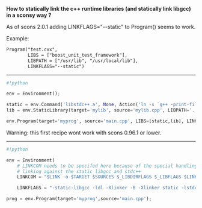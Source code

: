 **How to statically link the c++ runtime libraries (and statically link libgcc) in a sconsy way ?**

As of scons 2.0.1 adding LINKFLAGS="--static" to Program() seems to work.

Example:

```txt
Program("test.cxx",
        LIBS = ["boost_unit_test_framework"],
        LIBPATH = ["/usr/lib", "/usr/local/lib"],
        LINKFLAGS="--static")
```

---


```python
#!python

env = Environment();

static = env.Command('libstdc++.a', None, Action('ln -s `g++ -print-file-name=libstdc++.a` $TARGET'));
lib = env.StaticLibrary(target='mylib', source='mylib.cpp', LIBPATH='.', LINKFLAGS='-static-libgcc', LIBS=[static]);

env.Program(target='myprog', source='main.cpp', LIBS=[static,lib], LINKFLAGS='-static-libgcc', LIBPATH='.');
```

Warning: this first recipe wont work with scons 0.96.1 or lower.


---

```python
#!python

env = Environment(
    # LINKCOM needs to be specifed here because of the special handling when
    # linking against the static libgcc and stdc++
    LINKCOM = "$LINK -o $TARGET $SOURCES $_LIBDIRFLAGS $_LIBFLAGS $LINKFLAGS",

    LINKFLAGS = "-static-libgcc -ldl -Xlinker -B -Xlinker static -lstdc++")

prog = env.Program(target='myprog',source='main.cpp');
```

